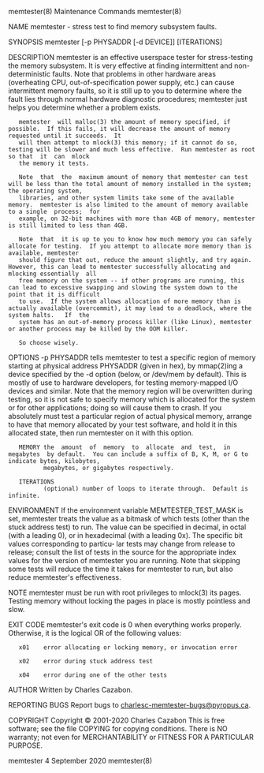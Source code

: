 memtester(8)                                                            Maintenance Commands                                                            memtester(8)

NAME
       memtester - stress test to find memory subsystem faults.

SYNOPSIS
       memtester [-p PHYSADDR [-d DEVICE]] <MEMORY> [ITERATIONS]

DESCRIPTION
       memtester  is  an  effective  userspace  tester  for stress-testing the memory subsystem.  It is very effective at finding intermittent and non-deterministic
       faults.  Note that problems in other hardware areas (overheating CPU, out-of-specification power supply, etc.) can cause intermittent memory faults, so it is
       still up to you to determine where the fault lies through normal hardware diagnostic procedures; memtester just helps you determine whether a problem exists.

       memtester  will malloc(3) the amount of memory specified, if possible.  If this fails, it will decrease the amount of memory requested until it succeeds.  It
       will then attempt to mlock(3) this memory; if it cannot do so, testing will be slower and much less effective.  Run memtester as root so that  it  can  mlock
       the memory it tests.

       Note  that  the  maximum amount of memory that memtester can test will be less than the total amount of memory installed in the system; the operating system,
       libraries, and other system limits take some of the available memory.  memtester is also limited to the amount of memory available to a single  process;  for
       example, on 32-bit machines with more than 4GB of memory, memtester is still limited to less than 4GB.

       Note  that  it is up to you to know how much memory you can safely allocate for testing.  If you attempt to allocate more memory than is available, memtester
       should figure that out, reduce the amount slightly, and try again.  However, this can lead to memtester successfully allocating and mlocking essentially  all
       free memory on the system -- if other programs are running, this can lead to excessive swapping and slowing the system down to the point that it is difficult
       to use.  If the system allows allocation of more memory than is actually available (overcommit), it may lead to a deadlock, where the system halts.   If  the
       system has an out-of-memory process killer (like Linux), memtester or another process may be killed by the OOM killer.

       So choose wisely.

OPTIONS
       -p PHYSADDR
              tells  memtester  to test a specific region of memory starting at physical address PHYSADDR (given in hex), by mmap(2)ing a device specified by the -d
              option (below, or /dev/mem by default).  This is mostly of use to hardware developers, for testing memory-mapped I/O devices and similar.   Note  that
              the memory region will be overwritten during testing, so it is not safe to specify memory which is allocated for the system or for other applications;
              doing so will cause them to crash.  If you absolutely must test a particular region of actual physical memory, arrange to have that  memory  allocated
              by your test software, and hold it in this allocated state, then run memtester on it with this option.

       MEMORY the  amount  of  memory  to  allocate  and  test,  in  megabytes  by default.  You can include a suffix of B, K, M, or G to indicate bytes, kilobytes,
              megabytes, or gigabytes respectively.

       ITERATIONS
              (optional) number of loops to iterate through.  Default is infinite.

ENVIRONMENT
       If the environment variable MEMTESTER_TEST_MASK is set, memtester treats the value as a bitmask of which tests (other than the stuck address  test)  to  run.
       The value can be specified in decimal, in octal (with a leading 0), or in hexadecimal (with a leading 0x).  The specific bit values corresponding to particu‐
       lar tests may change from release to release; consult the list of tests in the source for the appropriate index values for the version of memtester  you  are
       running.  Note that skipping some tests will reduce the time it takes for memtester to run, but also reduce memtester's effectiveness.

NOTE
       memtester must be run with root privileges to mlock(3) its pages.  Testing memory without locking the pages in place is mostly pointless and slow.

EXIT CODE
       memtester's exit code is 0 when everything works properly.  Otherwise, it is the logical OR of the following values:

       x01    error allocating or locking memory, or invocation error

       x02    error during stuck address test

       x04    error during one of the other tests

AUTHOR
       Written by Charles Cazabon.

REPORTING BUGS
       Report bugs to <charlesc-memtester-bugs@pyropus.ca>.

COPYRIGHT
       Copyright © 2001-2020 Charles Cazabon
       This is free software; see the file COPYING for copying conditions.  There is NO warranty; not even for MERCHANTABILITY or FITNESS FOR A PARTICULAR PURPOSE.

memtester 4                                                                September 2020                                                               memtester(8)
